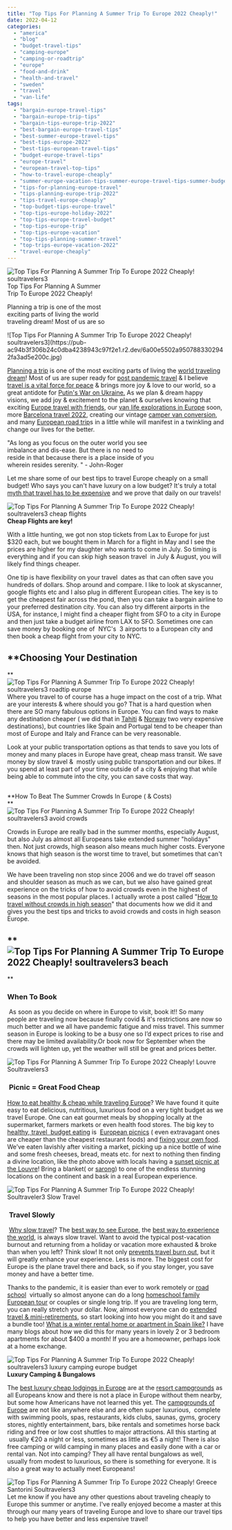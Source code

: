 ```yaml
---
title: "Top Tips For Planning A Summer Trip To Europe 2022 Cheaply!"
date: 2022-04-12
categories: 
  - "america"
  - "blog"
  - "budget-travel-tips"
  - "camping-europe"
  - "camping-or-roadtrip"
  - "europe"
  - "food-and-drink"
  - "health-and-travel"
  - "sweden"
  - "travel"
  - "van-life"
tags: 
  - "bargain-europe-travel-tips"
  - "bargain-europe-trip-tips"
  - "bargain-tips-europe-trip-2022"
  - "best-bargain-europe-travel-tips"
  - "best-summer-europe-travel-tips"
  - "best-tips-europe-2022"
  - "best-tips-european-travel-tips"
  - "budget-europe-travel-tips"
  - "europe-travel"
  - "european-travel-top-tips"
  - "how-to-travel-europe-cheaply"
  - "summer-europe-vacation-tips-summer-europe-travel-tips-summer-budget-tips-europe-travel"
  - "tips-for-planning-europe-travel"
  - "tips-planning-europe-trip-2022"
  - "tips-travel-europe-cheaply"
  - "top-budget-tips-europe-travel"
  - "top-tips-europe-holiday-2022"
  - "top-tips-europe-travel-budget"
  - "top-tips-europe-trip"
  - "top-tips-europe-vacation"
  - "top-tips-planning-summer-travel"
  - "top-trips-europe-vacation-2022"
  - "travel-europe-cheaply"
---
```


![Top Tips For Planning A Summer Trip To Europe 2022 Cheaply! soultravelers3](https://pub-ac94b3f306b24c0dba4238943c97f2e1.r2.dev/6a00e5502a9507883302942fa3ad44200c.jpg)Top Tips For Planning A Summer  
Trip To Europe 2022 Cheaply!  
  
Planning a trip is one of the most  
exciting parts of living the world  
traveling dream! Most of us are so

<!--more--> ![Top Tips For Planning A Summer Trip To Europe 2022 Cheaply! soultravelers3](https://pub-ac94b3f306b24c0dba4238943c97f2e1.r2.dev/6a00e5502a9507883302942fa3ad5e200c.jpg)  
  
[Planning a trip](http://soultravelers3new.local/2008/06/how-to-do-exten.html) is one of the most exciting parts of living the [world traveling dream](http://soultravelers3new.local/2022/03/retirement-traveling-around-the-world.html#more)! Most of us are super ready for [post pandemic travel](http://soultravelers3new.local/2021/10/ready-for-post-pandemic-boomer-empty-nest-travel-.html#more) & I believe [travel is a vital force for peace](http://soultravelers3new.local/2012/10/world-peace-love-and-happiness.html) & brings more joy & love to our world, so a great antidote for [Putin's War on Ukraine.](http://soultravelers3new.local/2022/03/putins-war-on-ukraine-world-change-travel.html) As we plan & dream happy visions, we add joy & excitement to the planet & ourselves knowing that exciting [Europe travel with friends](http://soultravelers3new.local/2022/02/europe-travel-with-friends-.html#more), our [van life explorations in Europe](http://soultravelers3new.local/2022/01/americans-van-life-in-europe-2022.html#more) soon, more [Barcelona travel 2022](http://soultravelers3new.local/2022/04/21-of-the-best-things-to-do-in-barcelona-in-2022.html#more), creating our vintage [camper van conversion](http://soultravelers3new.local/2022/03/camper-van-renovation-vanlife-begins-again.html#more), and many [European road trip](http://soultravelers3new.local/2011/12/rv-in-europe-road-trip-europe-camping-european-style.html)s in a little while will manifest in a twinkling and change our lives for the better.  
  
"As long as you focus on the outer world you see  
imbalance and dis-ease. But there is no need to  
reside in that because there is a place inside of you  
wherein resides serenity. " - John-Roger  
  
Let me share some of our best tips to travel Europe cheaply on a small budget! Who says you can't have luxury on a low budget? It's truly a total [myth that travel has to be expensive](http://soultravelers3new.local/2008/06/how-to-do-exten.html "It's a myth that travel has to be expensive ") and we prove that daily on our travels!  
  
![Top Tips For Planning A Summer Trip To Europe 2022 Cheaply!  soultravelers3 cheap flights ](https://pub-ac94b3f306b24c0dba4238943c97f2e1.r2.dev/6a00e5502a9507883302942fa3b858200c.png)  
**Cheap Flights are key!**  
  
With a little hunting, we got non stop tickets from Lax to Europe for just $320 each, but we bought them in March for a flight in May and I see the prices are higher for my daughter who wants to come in July. So timing is everything and if you can skip high season travel  in July & August, you will likely find things cheaper.   
  
One tip is have flexibility on your travel  dates as that can often save you hundreds of dollars. Shop around and compare. I like to look at skyscanner, google flights etc and I also plug in different European cities. The key is to get the cheapest fair across the pond, then you can take a bargain airline to your preferred destination city. You can also try different airports in the USA, for instance, I might find a cheaper flight from SFO to a city in Europe and then just take a budget airline from LAX to SFO. Sometimes one can save money by booking one of  NYC's  3 airports to a European city and then book a cheap flight from your city to NYC.   
  
  

## **Choosing Your Destination  
**  
![Top Tips For Planning A Summer  Trip To Europe 2022 Cheaply! soultravelers3 roadtip europe ](https://pub-ac94b3f306b24c0dba4238943c97f2e1.r2.dev/6a00e5502a9507883302942fa3aeeb200c.jpg)  
Where you travel to of course has a huge impact on the cost of a trip. What are your interests & where should you go? That is a hard question when there are SO many fabulous options in Europe. You can find ways to make any destination cheaper ( we did that in [Tahiti](http://soultravelers3new.local/2012/09/the-ultimate-tahiti-vacation-on-a-backpacker-low-budget.html "Tahiti travel cheap") & [Norway](http://soultravelers3new.local/2010/02/family-travel-photo-norway-in-a-nutshell-fijords-europe-roadtrip-budget-cheap-flam-train-vacation-.html#more "Norway cheap travel ") two very expensive destinations), but countries like Spain and Portugal tend to be cheaper than most of Europe and Italy and France can be very reasonable.  
  
Look at your public transportation options as that tends to save you lots of money and many places in Europe have great, cheap mass transit. We save money by slow travel &  mostly using public transportation and our bikes. If you spend at least part of your time outside of a city & enjoying that while being able to commute into the city, you can save costs that way.   
  

##   
**How To Beat The Summer Crowds In Europe ( & Costs)  
**  
![Top Tips For Planning A Summer Trip To Europe 2022 Cheaply! soultravelers3 avoid crowds](https://pub-ac94b3f306b24c0dba4238943c97f2e1.r2.dev/6a00e5502a9507883302942fa3e54c200c.jpg)

Crowds in Europe are really bad in the summer months, especially August, but also July as almost all Europeans take extended summer "holidays" then. Not just crowds, high season also means much higher costs. Everyone knows that high season is the worst time to travel, but sometimes that can't be avoided.  
  
We have been traveling non stop since 2006 and we do travel off season and shoulder season as much as we can, but we also have gained great experience on the tricks of how to avoid crowds even in the highest of seasons in the most popular places. I actually wrote a post called "[How to travel without crowds in high season](http://soultravelers3new.local/2010/07/how-to-travel-without-crowds-in-high-season-finding-bargains-peace-value-away-from-tourist-areas-tip.html)" that documents how we did it and gives you the best tips and tricks to avoid crowds and costs in high season Europe. 

## **![Top Tips For Planning A Summer Trip To Europe 2022 Cheaply! soultravelers3 beach](https://pub-ac94b3f306b24c0dba4238943c97f2e1.r2.dev/6a00e5502a950788330278807625ad200d.jpg)  
**

### **When To Book** 

 As soon as you decide on where in Europe to visit, book it!! So many people are traveling now because finally covid & it's restrictions are now so much better and we all have pandemic fatigue and miss travel. This summer season in Europe is looking to be a busy one so I’d expect prices to rise and there may be limited availability.Or book now for September when the crowds will lighten up, yet the weather will still be great and prices better.   
  
![Top Tips For Planning A Summer Trip To Europe 2022 Cheaply! Louvre Soultravelers3](https://pub-ac94b3f306b24c0dba4238943c97f2e1.r2.dev/6a00e5502a9507883302942fa3e79e200c.jpg)

###  **Picnic = Great Food Cheap**   
  

[How to eat healthy & cheap while traveling Europe](http://soultravelers3new.local/2008/09/how-to-eat-heal.html)? We have found it quite easy to eat delicious, nutritious, luxurious food on a very tight budget as we travel Europe. One can eat gourmet meals by shopping locally at the supermarket, farmers markets or even health food stores. The big key to [healthy, travel  budget eating](http://soultravelers3new.local/2012/04/health-organic-raw-foods-and-travel.html) is  [European picnics](http://soultravelers3new.local/2010/10/celebrating-in-paris-eiffel-tower-family-travel-adventures-abroad-birthdays-weddings-and-anniversari.html) ( even extravagant ones are cheaper than the cheapest restaurant foods) and [fixing your own food](http://soultravelers3new.local/2012/06/budget-travel-norway-yummy-picnic.html#more). We’ve eaten lavishly after visiting a market, picking up a nice bottle of wine and some fresh cheeses, bread, meats etc. for next to nothing then finding a divine location, like the photo above with locals having a [sunset picnic at the Louvre](http://soultravelers3new.local/2012/11/paris-sunset-picnic-at-the-louvre-budget-luxury.html)! Bring a blanket( or [sarong](http://soultravelers3new.local/2012/08/best-packing-tip-for-world-travel.html "best packing tip sarong or pareo ")) to one of the endless stunning locations on the continent and bask in a real European experience.   
  
![Top Tips For Planning A Summer Trip To Europe 2022 Cheaply!  Soultraveler3 Slow Travel ](https://pub-ac94b3f306b24c0dba4238943c97f2e1.r2.dev/6a00e5502a9507883302942fa3e83b200c-scaled-1.jpg)

###  **Travel Slowly**    
  

 [Why slow travel](http://soultravelers3new.local/2011/11/slow-travel.html)? The [best way to see Europe](http://soultravelers3new.local/2010/06/grand-tour-europe-iv-family-travel-extended-vacation-road-trip-summer-holiday-abroad.html "best way to see Europe"), the [best way to experience the world](http://soultravelers3new.local/2010/09/8-reasons-for-a-family-world-trip-international-vacations-holidays-abroad-longterm-travel-rtw.html "best way to experience the world"), is always slow travel. Want to avoid the typical post-vacation burnout and returning from a holiday or vacation more exhausted & broke than when you left? Think slow! It not only [prevents travel burn out](http://soultravelers3new.local/2011/08/how-to-prevent-travel-burnout.html "prevents travel burn out"), but it will greatly enhance your experience. Less is more. The biggest cost for Europe is the plane travel there and back, so if you stay longer, you save money and have a better time.  
  
Thanks to the pandemic, it is easier than ever to work remotely or [road school](http://soultravelers3new.local/2010/03/long-term-family-travel-homeschool-roadschool-world-school-digitalnomad-lifestyle-design-virtual-.html)  virtually so almost anyone can do a long [homeschool family European tour](http://soultravelers3new.local/2014/03/homeschool-family-european-tour.html) or couples or single long trip. If you are traveling long term, you can really stretch your dollar. Now, almost everyone can do [extended travel & mini-retirements,](http://soultravelers3new.local/2008/06/how-to-do-exten.html) so start looking into how you might do it and save a bundle too! [What is a winter rental home or apartment in Spain like?](http://soultravelers3new.local/2009/11/whats-a-spain-winter-rental-like-extended-travel-digital-nomad-4hww-vacation-.html) I have many blogs about how we did this for many years in lovely 2 or 3 bedroom apartments for about $400 a month! If you are a homeowner, perhaps look at a home exchange.  
  
  
![Top Tips For Planning A Summer  Trip To Europe 2022 Cheaply! soultravelers3 luxury camping europe budget](https://pub-ac94b3f306b24c0dba4238943c97f2e1.r2.dev/6a00e5502a950788330282e14ece36200b.jpg)  
**Luxury Camping & Bungalows**  
  
The [best luxury cheap lodgings in Europe](http://soultravelers3new.local/2010/05/camping-europe-in-a-motorhome-rv-5-best-sites-roadtrip-europe-family-travel-budget-best-price.html) are at the [resort campgrounds](http://soultravelers3new.local/camping-europe/) as all Europeans know and there is not a place in Europe without them nearby, but some how Americans have not learned this yet. The [campgrounds of Europe](http://soultravelers3new.local/2010/08/camping-europe-with-kids-free-kids-clubs-family-friendly-international-travel-tips.html) are not like anywhere else and are often super luxurious,  complete with swimming pools, spas, restaurants, kids clubs, saunas, gyms, grocery stores, nightly entertainment, bars, bike rentals and sometimes horse back riding and free or low cost shuttles to major attractions. All this starting at  usually €20 a night or less, sometimes as little as €5 a night! There is also free camping or wild camping in many places and easily done with a car or rental van. Not into camping? They all have rental bungalows as well, usually from modest to luxurious, so there is something for everyone. It is also a great way to actually meet Europeans!   
  
![Top Tips For Planning A Summer Trip To Europe 2022 Cheaply! Greece Santorini Soultravelers3  ](https://pub-ac94b3f306b24c0dba4238943c97f2e1.r2.dev/6a00e5502a950788330282e14ecfcd200b.jpg)  
Let me know if you have any other questions about traveling cheaply to Europe this summer or anytime. I've really enjoyed become a master at this through our many years of traveling Europe and love to share our travel tips to help you have better and less expensive travel!   
  
  
  

  
  

  
  
  

##
